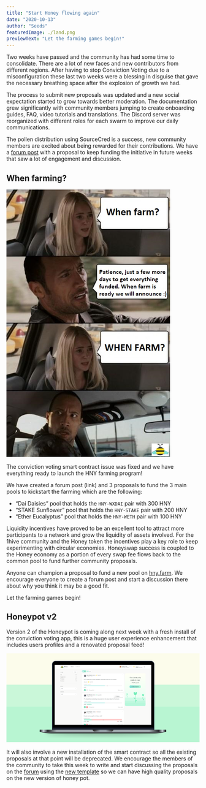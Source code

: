 ```yaml
---
title: "Start Honey flowing again"
date: "2020-10-13"
author: "Seeds"
featuredImage: ./land.png
previewText: "Let the farming games begin!"
---
```


Two weeks have passed and the community has had some time to consolidate. There are a lot of new faces and new contributors from different regions. After having to stop Conviction Voting due to a misconfiguration these last two weeks were a blessing in disguise that gave the necessary breathing space after the explosion of growth we had.

The process to submit new proposals was updated and a new social expectation started to grow towards better moderation. The documentation grew significantly with community members jumping to create onboarding guides, FAQ, video tutorials and translations. The Discord server was reorganized with different roles for each swarm to improve our daily communications.

The pollen distribution using SourceCred is a success, new community members are excited about being rewarded for their contributions. We have a [forum post](https://forum.1hive.org/t/new-pollen-proposal-for-period-starting-oct-23/407/) with a proposal to keep funding the initiative in future weeks that saw a lot of engagement and discussion.

## When farming?

![Cred to Detzy for this amazing meme](./when.jpg)

The conviction voting smart contract issue was fixed and we have everything ready to launch the HNY farming program!

We have created a forum post (link) and 3 proposals to fund the 3 main pools to kickstart the farming which are the following:

- “Dai Daisies” pool that holds the `HNY-WXDAI` pair with 300 HNY
- “STAKE Sunflower” pool that holds the `HNY-STAKE` pair with 200 HNY
- “Ether Eucalyptus” pool that holds the `HNY-WETH` pair with 100 HNY

Liquidity incentives have proved to be an excellent tool to attract more participants to a network and grow the liquidity of assets involved. For the 1hive community and the Honey token the incentives play a key role to keep experimenting with circular economies. Honeyswap success is coupled to the Honey economy as a portion of every swap fee flows back to the common pool to fund further community proposals.

Anyone can champion a proposal to fund a new pool on [hny.farm](https://hny.farm/). We encourage everyone to create a forum post and start a discussion there about why you think it may be a good fit.

Let the farming games begin!

## Honeypot v2

Version 2 of the Honeypot is coming along next week with a fresh install of the conviction voting app, this is a huge user experience enhancement that includes users profiles and a renovated proposal feed!

<div style="text-align:center"><img src="./feed.png" /></div>

It will also involve a new installation of the smart contract so all the existing proposals at that point will be deprecated. We encourage the members of the community to take this week to write and start discussing the proposals on the [forum](https://forum.1hive.org) using the [new template](https://forum.1hive.org/new-topic?category=Proposals) so we can have high quality proposals on the new version of honey pot.

